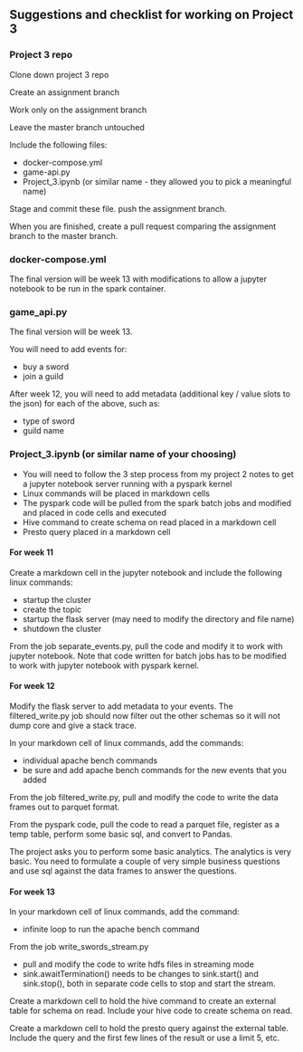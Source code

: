 ## Suggestions and checklist for working on Project 3

### Project 3 repo

Clone down project 3 repo

Create an assignment branch

Work only on the assignment branch

Leave the master branch untouched

Include the following files:

* docker-compose.yml
* game-api.py
* Project_3.ipynb (or similar name - they allowed you to pick a meaningful name)

Stage and commit these file.  push the assignment branch.

When you are finished, create a pull request comparing the assignment branch to the master branch.

### docker-compose.yml

The final version will be week 13 with modifications to allow a jupyter notebook to be run in the spark container.

### game_api.py

The final version will be week 13.

You will need to add events for:
* buy a sword
* join a guild

After week 12, you will need to add metadata (additional key / value slots to the json) for each of the above, such as:

* type of sword
* guild name

### Project_3.ipynb (or similar name of your choosing)

* You will need to follow the 3 step process from my project 2 notes to get a jupyter notebook server running with a pyspark kernel
* Linux commands will be placed in markdown cells
* The pyspark code will be pulled from the spark batch jobs and modified and placed in code cells and executed
* Hive command to create schema on read placed in a markdown cell
* Presto query placed in a markdown cell

#### For week 11

Create a markdown cell in the jupyter notebook and include the following linux commands:
* startup the cluster
* create the topic
* startup the flask server (may need to modify the directory and file name)
* shutdown the cluster

From the job separate_events.py, pull the code and modify it to work with jupyter notebook.  Note that code written for batch jobs has to be modified to work with jupyter notebook with pyspark kernel.

#### For week 12

Modify the flask server to add metadata to your events.  The filtered_write.py job should now filter out the other schemas so it will not dump core and give a stack trace.

In your markdown cell of linux commands, add the commands:
* individual apache bench commands
* be sure and add apache bench commands for the new events that you added

From the job filtered_write.py, pull and modify the code to write the data frames out to parquet format.  

From the pyspark code, pull the code to read a parquet file, register as a temp table, perform some basic sql, and convert to Pandas.

The project asks you to perform some basic analytics. The analytics is very basic. You need to formulate a couple of very simple business questions and use sql against the data frames to answer the questions.

#### For week 13

In your markdown cell of linux commands, add the command:
* infinite loop to run the apache bench command

From the job write_swords_stream.py
* pull and modify the code to write hdfs files in streaming mode
* sink.awaitTermination() needs to be changes to sink.start() and sink.stop(), both in separate code cells to stop and start the stream.

Create a markdown cell to hold the hive command to create an external table for schema on read.  Include your hive code to create schema on read.

Create a markdown cell to hold the presto query against the external table.  Include the query and the first few lines of the result or use a limit 5, etc.









